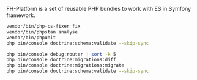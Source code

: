 FH-Platform is a set of reusable PHP bundles to work with ES in Symfony framework.

```bash
vendor/bin/php-cs-fixer fix
vendor/bin/phpstan analyse
vendor/bin/phpunit
php bin/console doctrine:schema:validate --skip-sync
```

```bash
php bin/console debug:router | sort -k 5
php bin/console doctrine:migrations:diff
php bin/console doctrine:migrations:migrate
php bin/console doctrine:schema:validate --skip-sync
```
